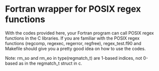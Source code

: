 # Fortran wrapper for POSIX regex functions

With the codes provided here, your Fortran program can call POSIX regex functions in the C libraries. If you are familiar with the POSIX regex functions (regcomp, regexec, regerror, regfree), regex_test.f90 and Makefile should give you a pretty good idea on how to use the codes.

Note: rm_so and rm_eo in type(regmatch_t) are 1-based indices, not 0-based as in the regmatch_t struct in c.
